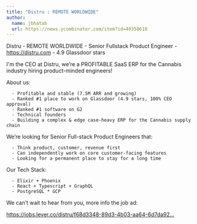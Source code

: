 ```yaml
---
title: "Distru : REMOTE WORLDWIDE"
author:
  name: jbhatab
  url: https://news.ycombinator.com/item?id=40358618
---
```

Distru - REMOTE WORLDWIDE - Senior Fullstack Product Engineer - <a href="https:&#x2F;&#x2F;distru.com" rel="nofollow">https:&#x2F;&#x2F;distru.com</a> - 4.9 Glassdoor stars

I&#x27;m the CEO at Distru, we’re a PROFITABLE SaaS ERP for the Cannabis industry hiring product-minded engineers!

About us:

<pre><code>  - Profitable and stable (7.5M ARR and growing)
  - Ranked #1 place to work on Glassdoor (4.9 stars, 100% CEO approval)
  - Ranked #1 software on G2
  - Technical founders
  - Building a complex &amp; edge case-heavy ERP for the Cannabis supply chain
</code></pre>
We’re looking for Senior Full-stack Product Engineers that:

<pre><code>  - Think product, customer, revenue first
  - Can independently work on core customer-facing features
  - Looking for a permanent place to stay for a long time
</code></pre>
Our Tech Stack:

<pre><code>  - Elixir + Phoenix
  - React + Typescript + GraphQL
  - PostgreSQL * GCP
</code></pre>
We can’t wait to hear from you, more info the job ad:

<a href="https:&#x2F;&#x2F;jobs.lever.co&#x2F;distru&#x2F;f68d3348-89d3-4b03-aa64-6d7da92f806d" rel="nofollow">https:&#x2F;&#x2F;jobs.lever.co&#x2F;distru&#x2F;f68d3348-89d3-4b03-aa64-6d7da92...</a>
